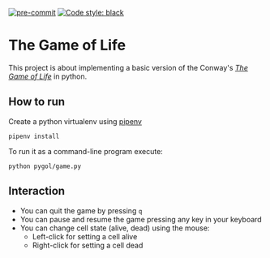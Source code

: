 [![pre-commit](https://img.shields.io/badge/pre--commit-enabled-brightgreen?logo=pre-commit&logoColor=white)](https://github.com/pre-commit/pre-commit)
[![Code style: black](https://img.shields.io/badge/code%20style-black-000000.svg)](https://github.com/psf/black)
# The Game of Life

This project is about implementing a basic version of the Conway's [_The Game of Life_][wiki-tgol] in python.

## How to run

Create a python virtualenv using [pipenv][pipenv-doc]

```shell script
pipenv install
```

To run it as a command-line program execute:

```shell script
python pygol/game.py
```

## Interaction

- You can quit the game by pressing `q`
- You can pause and resume the game pressing any key in your keyboard
- You can change cell state (alive, dead) using the mouse:
    - Left-click for setting a cell alive
    - Right-click for setting a cell dead

[wiki-tgol]: https://en.wikipedia.org/wiki/Conway%27s_Game_of_Life
[pipenv-doc]: https://pipenv.pypa.io/en/latest/
